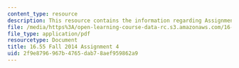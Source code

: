 ```yaml
---
content_type: resource
description: This resource contains the information regarding Assignment 4.
file: /media/https%3A/open-learning-course-data-rc.s3.amazonaws.com/16-55-ionized-gases-fall-2014/2f9e8796967b4765dab78aef959862a9_MIT16_55F14_Assignment4.pdf
file_type: application/pdf
resourcetype: Document
title: 16.55 Fall 2014 Assignment 4
uid: 2f9e8796-967b-4765-dab7-8aef959862a9
---
```

